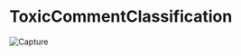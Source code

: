 # ToxicCommentClassification


![Capture](https://user-images.githubusercontent.com/53074799/215320844-d06950e9-5794-4d8b-b69d-53caf72584dc.PNG)
